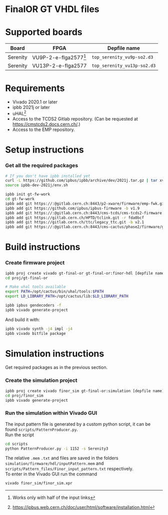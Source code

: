 # FinalOR GT VHDL files
# Supported boards

| Board | FPGA | Depfile name | 
| ---      | ---      | ---      |
| Serenity | VU9P-2-e-flga2577[^1] | `top_serenity_vu9p-so2.d3` |
| Serenity | VU13P-2-e-flga2577 | `top_serenity_vu13p-so2.d3` |

[^1]:Works only with half of the input links  

# Requirements

* Vivado 2020.1 or later
* ipbb 2021j or later
* uHAL[^2]
* Access to the TCDS2 Gitlab repository. (Can be requested at https://cmstcds2.docs.cern.ch/.)
* Access to the EMP repository.

[^2]: https://ipbus.web.cern.ch/doc/user/html/software/installation.html

# Setup instructions

### Get all the required packages
```bash
# If you don't have ipbb installed yet
curl -L https://github.com/ipbus/ipbb/archive/dev/2021j.tar.gz | tar xvz
source ipbb-dev-2021j/env.sh

ipbb init gt-fw-work
cd gt-fw-work
ipbb add git https://:@gitlab.cern.ch:8443/p2-xware/firmware/emp-fwk.git -b v0.6.8
ipbb add git https://github.com/ipbus/ipbus-firmware -b v1.9
ipbb add git https://:@gitlab.cern.ch:8443/cms-tcds/cms-tcds2-firmware.git -b v0_1_1
ipbb add git https://gitlab.cern.ch/HPTD/tclink.git -r fda0bcf
ipbb add git https://gitlab.cern.ch/ttc/legacy_ttc.git -b v2.1
ipbb add git https://:@gitlab.cern.ch:8443/cms-cactus/phase2/firmware/gt-final-or.git
```

# Build instructions
### Create firmware project
```bash
ipbb proj create vivado gt-final-or gt-final-or:finor-hdl [depfile name]  # See above for possible choices.
cd proj/gt-final-or

# Make uhal tools available
export PATH=/opt/cactus/bin/uhal/tools:$PATH
export LD_LIBRARY_PATH=/opt/cactus/lib:$LD_LIBRARY_PATH

ipbb ipbus gendecoders -f
ipbb vivado generate-project
```

And build it with:

```bash
ipbb vivado synth -j4 impl -j4
ipbb vivado bitfile package
```

# Simulation instructions
Get required packages as in the previous section.

### Create the simulation project
```bash
ipbb proj create vivado finor_sim gt-final-or:simulation [depfile name]  # See above for possible choices.
cd proj/finor_sim
ipbb vivado generate-project
```

### Run the simulation within Vivado GUI
The input pattern file is generated by a custom python script, it can be found ```scripts/PatternProducer.py```.  
Run the script 
```bash
cd scripts
python PatternProducer.py -i 1152 -s Serenity3
```

The relative ```.mem``` ```.txt```  and files are saved in the folders ```simulation/firmware/hdl/inputPattern.mem``` and ```scripts/Pattern_files/Finor_input_pattern.txt``` respectively.  
To enter in the Vivado GUI run the command

```bash
vivado finor_sim/finor_sim.xpr
```

